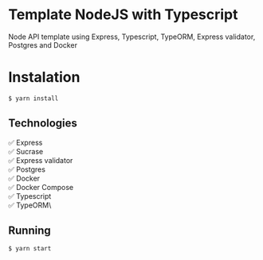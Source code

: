 # Template NodeJS with Typescript 
Node API template using Express, Typescript, TypeORM, Express validator, Postgres and Docker


# Instalation

```bash
$ yarn install
```


## Technologies

:white_check_mark: Express\
:white_check_mark: Sucrase\
:white_check_mark: Express validator\
:white_check_mark: Postgres\
:white_check_mark: Docker\
:white_check_mark: Docker Compose\
:white_check_mark: Typescript\
:white_check_mark: TypeORM\

## Running

```bash
$ yarn start


